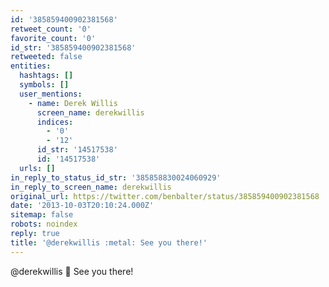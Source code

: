 ```yaml
---
id: '385859400902381568'
retweet_count: '0'
favorite_count: '0'
id_str: '385859400902381568'
retweeted: false
entities:
  hashtags: []
  symbols: []
  user_mentions:
    - name: Derek Willis
      screen_name: derekwillis
      indices:
        - '0'
        - '12'
      id_str: '14517538'
      id: '14517538'
  urls: []
in_reply_to_status_id_str: '385858830024060929'
in_reply_to_screen_name: derekwillis
original_url: https://twitter.com/benbalter/status/385859400902381568
date: '2013-10-03T20:10:24.000Z'
sitemap: false
robots: noindex
reply: true
title: '@derekwillis :metal: See you there!'
---
```


@derekwillis :metal: See you there!